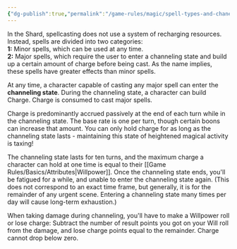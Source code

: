 ```yaml
---
{"dg-publish":true,"permalink":"/game-rules/magic/spell-types-and-chanelling/"}
---
```


In the Shard, spellcasting does not use a system of recharging resources. Instead, spells are divided into two categories:  
**1:** Minor spells, which can be used at any time.  
**2:** Major spells, which require the user to enter a channeling state and build up a certain amount of charge before being cast. As the name implies, these spells have greater effects than minor spells.

At any time, a character capable of casting any major spell can enter the **channeling state**. During the channeling state, a character can build Charge. Charge is consumed to cast major spells. 

Charge is predominantly accrued passively at the end of each turn while in the channeling state. The base rate is one per turn, though certain boons can increase that amount. You can only hold charge for as long as the channeling state lasts - maintaining this state of heightened magical activity is taxing! 

The channeling state lasts for ten turns, and the maximum charge a character can hold at one time is equal to their [[Game Rules/Basics/Attributes\|Willpower]]. Once the channeling state ends, you'll be fatigued for a while, and unable to enter the channeling state again. (This does not correspond to an exact time frame, but generally, it is for the remainder of any urgent scene. Entering a channeling state many times per day will cause long-term exhaustion.)

When taking damage during channeling, you'll have to make a Willpower roll or lose charge: Subtract the number of result points you got on your Will roll from the damage, and lose charge points equal to the remainder. Charge cannot drop below zero.